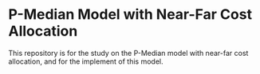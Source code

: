 # P-Median Model with Near-Far Cost Allocation

This repository is for the study on the P-Median model with near-far cost allocation, and for the implement of this model.